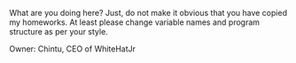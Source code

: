 What are you doing here? Just, do not make it obvious that you have copied my homeworks. At least please change variable names and program structure as per your style. 

Owner: Chintu, CEO of WhiteHatJr
